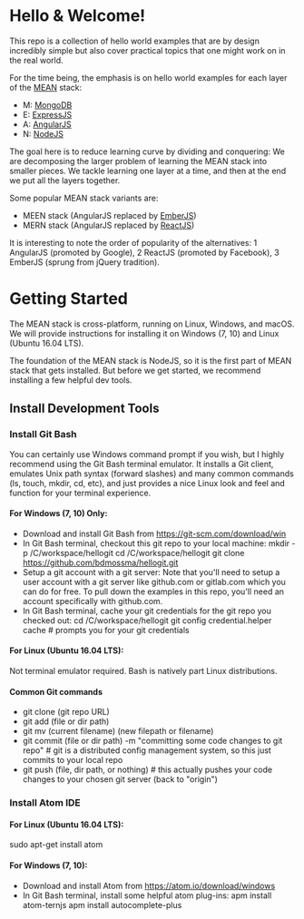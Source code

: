 # Hello & Welcome!
This repo is a collection of hello world examples
that are by design incredibly simple but also cover practical topics
that one might work on in the real world.

For the time being, the emphasis is on hello world examples for
each layer of the [MEAN](https://en.wikipedia.org/wiki/MEAN_(software_bundle)) stack:
+   M: [MongoDB](https://en.wikipedia.org/wiki/MongoDB)
+   E: [ExpressJS](https://en.wikipedia.org/wiki/Express.js)
+   A: [AngularJS](https://en.wikipedia.org/wiki/AngularJS)
+   N: [NodeJS](https://en.wikipedia.org/wiki/Node.js)

The goal here is to reduce learning curve by dividing and conquering: We are decomposing the larger problem
of learning the MEAN stack into smaller pieces.  We tackle learning one layer at a time, and then
at the end we put all the layers together.

Some popular MEAN stack variants are:
+   MEEN stack (AngularJS replaced by [EmberJS](https://en.wikipedia.org/wiki/Ember.js))
+   MERN stack (AngularJS replaced by [ReactJS](https://en.wikipedia.org/wiki/React_(JavaScript_library)))

It is interesting to note the order of popularity of the alternatives:
1 AngularJS (promoted by Google),
2 ReactJS (promoted by Facebook),
3 EmberJS (sprung from jQuery tradition).

# Getting Started
The MEAN stack is cross-platform, running on Linux, Windows, and macOS.  We will provide instructions
for installing it on Windows (7, 10) and Linux (Ubuntu 16.04 LTS).

The foundation of the
MEAN stack is NodeJS, so it is the first part of
MEAN stack that gets installed.  But before we get started, we recommend installing a
few helpful dev tools.

## Install Development Tools
### Install Git Bash
You can certainly use Windows command prompt if you wish, but I highly recommend using
the Git Bash terminal emulator.  It installs a Git client, emulates Unix path syntax (forward slashes)
and many common commands (ls, touch, mkdir, cd, etc), and just provides a nice Linux look and feel
and function for your terminal experience.

#### For Windows (7, 10) Only:
-   Download and install Git Bash from https://git-scm.com/download/win
-   In Git Bash terminal, checkout this git repo to your local machine:
mkdir -p /C/workspace/hellogit
cd /C/workspace/hellogit
git clone https://github.com/bdmossma/hellogit.git
-   Setup a git account with a git server:
Note that you'll need to setup a user account with a git server like github.com or gitlab.com
which you can do for free.  To pull down the examples in this repo, you'll need
an account specifically with github.com.
-   In Git Bash terminal, cache your git credentials for the git repo you checked out:
cd /C/workspace/hellogit
git config credential.helper cache    # prompts you for your git credentials

#### For Linux (Ubuntu 16.04 LTS):
Not terminal emulator required. Bash is natively part Linux distributions.

#### Common Git commands
-   git clone (git repo URL)
-   git add (file or dir path)
-   git mv (current filename) (new filepath or filename)
-   git commit (file or dir path) -m "committing some code changes to git repo"    # git is a distributed config management system, so this just commits to your local repo
-   git push (file, dir path, or nothing)    # this actually pushes your code changes to your chosen git server (back to "origin")

### Install Atom IDE
#### For Linux (Ubuntu 16.04 LTS):
sudo apt-get install atom

#### For Windows (7, 10):
-   Download and install Atom from https://atom.io/download/windows
-   In Git Bash terminal, install some helpful atom plug-ins:
apm install atom-ternjs
apm install autocomplete-plus
